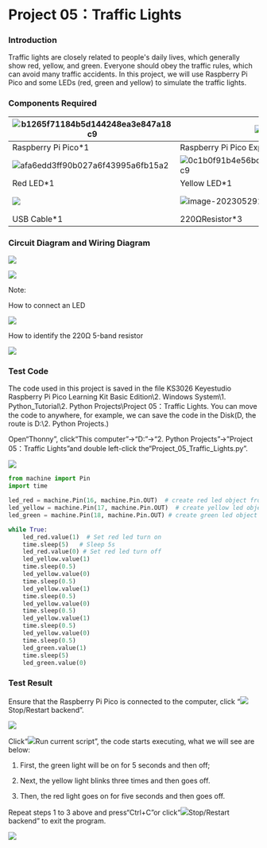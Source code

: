 # Project 05：Traffic Lights

### **Introduction**

Traffic lights are closely related to people's daily lives, which generally show red, yellow, and green. Everyone should obey the traffic rules, which can avoid many traffic accidents. In this project, we will use Raspberry Pi Pico and some LEDs (red, green and yellow) to simulate the traffic lights.

### **Components Required**

| ![b1265f71184b5d144248ea3e847a18c9](media/b1265f71184b5d144248ea3e847a18c9.jpeg) | ![](media/bbed91c0b45fcafc7e7163bfeabf68f9-16853492486556.png) | ![e380dd26e4825be9a768973802a55fe6](media/e380dd26e4825be9a768973802a55fe6.png) |
| ------------------------------------------------------------ | ------------------------------------------------------------ | ------------------------------------------------------------ |
| Raspberry Pi Pico*1                                          | Raspberry Pi Pico Expansion Board*1                          | Breadboard*1                                                 |
| ![afa6edd3ff90b027a6f43995a6fb15a2](media/afa6edd3ff90b027a6f43995a6fb15a2.png) | ![0c1b0f91b4e56bcbc235d06b48809ac9](media/0c1b0f91b4e56bcbc235d06b48809ac9.png) | ![6c688493b558ed5f3e90e7dab38cbd93](media/6c688493b558ed5f3e90e7dab38cbd93.png) |
| Red LED*1                                                    | Yellow LED*1                                                 | Green LED*1                                                  |
| ![](media/7dcbd02995be3c142b2f97df7f7c03ce-168534956642710.png) | ![image-20230529163514816](media/image-20230529163514816.png) | ![e9a8d050105397bb183512fb4ffdd2f6](media/e9a8d050105397bb183512fb4ffdd2f6.png) |
| USB Cable*1                                                  | 220ΩResistor*3                                               | Jumper Wires                                                 |

### **Circuit Diagram and Wiring Diagram**

![](/media/4cf2ad735b0df82d62a5fcdb19ebf3c0.png)

![](/media/98f9db025163638c33095cbd16abe7e7.png)

Note:

How to connect an LED

![](/media/42ff6f405dfa128593827de5aa03e94b.png)

How to identify the 220Ω 5-band resistor

![](/media/55c0199544e9819328f6d5778f10d7d0.png)

### **Test Code**

The code used in this project is saved in the file KS3026 Keyestudio Raspberry Pi Pico Learning Kit Basic Edition\\2. Windows System\\1. Python\_Tutorial\\2. Python Projects\\Project 05：Traffic Lights. You can move the code to anywhere, for example, we can save the code in the Disk(D, the route is D:\\2. Python Projects.) 

Open“Thonny”, click“This computer”→“D:”→“2. Python Projects”→”Project 05：Traffic Lights”and double left-click the“Project\_05\_Traffic\_Lights.py”.

![](/media/23e79112920bc111a9bc621dc75162a0.png)

```python
from machine import Pin
import time

led_red = machine.Pin(16, machine.Pin.OUT)  # create red led object from Pin 16, Set Pin 16 to output
led_yellow = machine.Pin(17, machine.Pin.OUT)  # create yellow led object from Pin 17, Set Pin 17 to output
led_green = machine.Pin(18, machine.Pin.OUT) # create green led object from Pin 18, Set Pin 18 to output

while True:
    led_red.value(1)  # Set red led turn on
    time.sleep(5)   # Sleep 5s
    led_red.value(0) # Set red led turn off 
    led_yellow.value(1)
    time.sleep(0.5)
    led_yellow.value(0)
    time.sleep(0.5)
    led_yellow.value(1)
    time.sleep(0.5)
    led_yellow.value(0)
    time.sleep(0.5)
    led_yellow.value(1)
    time.sleep(0.5)
    led_yellow.value(0)
    time.sleep(0.5)
    led_green.value(1)
    time.sleep(5) 
    led_green.value(0) 
```

### **Test Result**

Ensure that the Raspberry Pi Pico is connected to the computer, click “![](/media/27451c8a9c13e29d02bc0f5831cfaf1f.png)Stop/Restart backend”.

![](/media/914349b7c46f99b24beaada57db00815.png)

Click“![](/media/da852227207616ccd9aff28f19e02690.png)Run current script”, the code starts executing, what we will see are below:

1.  First, the green light will be on for 5 seconds and then off; 

2.  Next, the yellow light blinks three times and then goes off. 

3.  Then, the red light goes on for five seconds and then goes off. 
    

Repeat steps 1 to 3 above and press“Ctrl+C”or click“![](/media/27451c8a9c13e29d02bc0f5831cfaf1f.png)Stop/Restart backend” to exit the program.

![](/media/ff8674d60cc99a8c3bbef24bf65ae20c.png)
